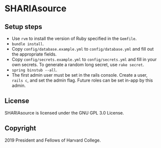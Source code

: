 # SHARIAsource

## Setup steps

- Use `rvm` to install the version of Ruby specified in the `Gemfile`.
- `bundle install`.
- Copy `config/database.example.yml` to `config/database.yml` and fill out the appropriate fields.
- Copy `config/secrets.example.yml` to `config/secrets.yml` and fill in your own secrets. To generate a random long secret, use `rake secret`.
- `spring binstub --all`.
- The first admin user must be set in the rails console. Create a user, `rails c`, and set the admin flag. Future roles can be set in-app by this admin.

## License

SHARIAsource is licensed under the GNU GPL 3.0 License.

## Copyright

2019 President and Fellows of Harvard College.
